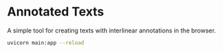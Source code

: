 # Annotated Texts

A simple tool for creating texts with interlinear annotations in the browser.


```bash
uvicorn main:app --reload
```